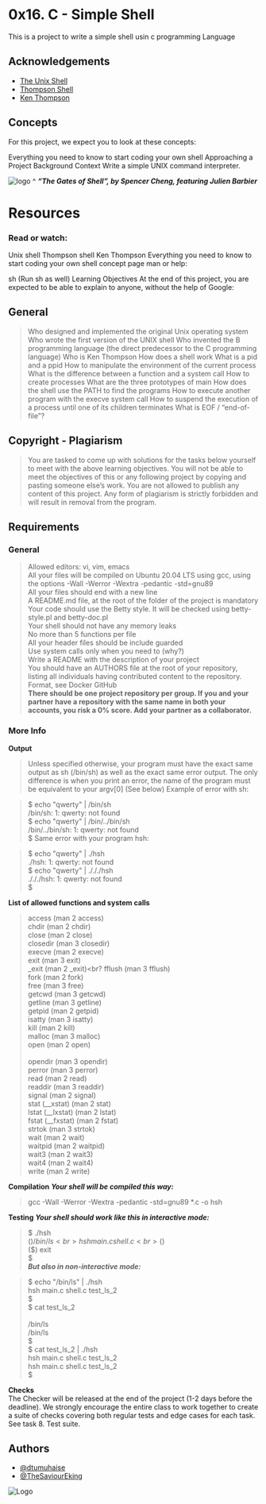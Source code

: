 # 0x16. C - Simple Shell
This is a project to write a simple shell usin c programming Language



## Acknowledgements

 - [The Unix Shell](https://en.wikipedia.org/wiki/Unix_shell)
 - [Thompson Shell](https://en.wikipedia.org/wiki/Thompson_shell)
 - [Ken Thompson](https://en.wikipedia.org/wiki/Ken_Thompson)
 
## Concepts
For this project, we expect you to look at these concepts:

Everything you need to know to start coding your own shell
Approaching a Project
Background Context
Write a simple UNIX command interpreter.


![logo](https://s3.amazonaws.com/intranet-projects-files/holbertonschool-low_level_programming/235/shell.jpeg)
^ ***“The Gates of Shell”, by Spencer Cheng, featuring Julien Barbier***

# Resources
### Read or watch:

Unix shell
Thompson shell
Ken Thompson
Everything you need to know to start coding your own shell concept page
man or help:

sh (Run sh as well)
Learning Objectives
At the end of this project, you are expected to be able to explain to anyone, without the help of Google:

## General
>Who designed and implemented the original Unix operating system
>Who wrote the first version of the UNIX shell
>Who invented the B programming language (the direct predecessor to the C programming language)
>Who is Ken Thompson
>How does a shell work
>What is a pid and a ppid
>How to manipulate the environment of the current process
>What is the difference between a function and a system call
>How to create processes
>What are the three prototypes of main
>How does the shell use the PATH to find the programs
>How to execute another program with the execve system call
>How to suspend the execution of a process until one of its children terminates
>What is EOF / “end-of-file”?
## Copyright - Plagiarism
> You are tasked to come up with solutions for the tasks below yourself to meet with the above learning objectives.
> You will not be able to meet the objectives of this or any following project by copying and pasting someone else’s work.
> You are not allowed to publish any content of this project.
> Any form of plagiarism is strictly forbidden and will result in removal from the program.
## Requirements
### General
> Allowed editors: vi, vim, emacs<br>
> All your files will be compiled on Ubuntu 20.04 LTS using gcc, using the options -Wall -Werror -Wextra -pedantic -std=gnu89<br>
> All your files should end with a new line<br>
> A README.md file, at the root of the folder of the project is mandatory<br>
> Your code should use the Betty style. It will be checked using betty-style.pl and betty-doc.pl<br>
> Your shell should not have any memory leaks<br>
> No more than 5 functions per file<br>
> All your header files should be include guarded<br>
> Use system calls only when you need to (why?)<br>
> Write a README with the description of your project<br>
> You should have an AUTHORS file at the root of your repository, listing all individuals having contributed content to the repository. Format, see Docker
GitHub<br>
**There should be one project repository per group. If you and your partner have a repository with the same name in both your accounts, you risk a 0% score. Add your partner as a collaborator.**

### More Info
**Output**
> Unless specified otherwise, your program must have the exact same output as sh (/bin/sh) as well as the exact same error output.
> The only difference is when you print an error, the name of the program must be equivalent to your argv[0] (See below)
> Example of error with sh:

> $ echo "qwerty" | /bin/sh<br>
> /bin/sh: 1: qwerty: not found<br>
> $ echo "qwerty" | /bin/../bin/sh<br>
> /bin/../bin/sh: 1: qwerty: not found<br>
$
> Same error with your program hsh:

> $ echo "qwerty" | ./hsh<br>
> ./hsh: 1: qwerty: not found<br>
> $ echo "qwerty" | ./././hsh<br>
> ./././hsh: 1: qwerty: not found<br>
> $

**List of allowed functions and system calls**
> access (man 2 access)<br>
> chdir (man 2 chdir)<br>
> close (man 2 close)<br>
> closedir (man 3 closedir)<br>
> execve (man 2 execve)<br>
> exit (man 3 exit)<br>
> _exit (man 2 _exit)<br?
> fflush (man 3 fflush)<br>
> fork (man 2 fork)<br>
> free (man 3 free)<br>
> getcwd (man 3 getcwd)<br>
> getline (man 3 getline)<br>
> getpid (man 2 getpid)<br>
> isatty (man 3 isatty)<br>
> kill (man 2 kill)<br>
> malloc (man 3 malloc)<br>
> open (man 2 open)<br><br>
> opendir (man 3 opendir)<br>
> perror (man 3 perror)<br>
> read (man 2 read)<br>
> readdir (man 3 readdir)<br>
> signal (man 2 signal)<br>
> stat (__xstat) (man 2 stat)<br>
> lstat (__lxstat) (man 2 lstat)<br>
> fstat (__fxstat) (man 2 fstat)<br>
> strtok (man 3 strtok)<br>
> wait (man 2 wait)<br>
> waitpid (man 2 waitpid)<br>
> wait3 (man 2 wait3)<br>
> wait4 (man 2 wait4)<br>
> write (man 2 write)

**Compilation**
***Your shell will be compiled this way:***
> gcc -Wall -Werror -Wextra -pedantic -std=gnu89 *.c -o hsh

**Testing**
***Your shell should work like this in interactive mode:***

> $ ./hsh<br>
> ($) /bin/ls<br>
> hsh main.c shell.c<br>
> ($)<br>
> ($) exit<br>
> $<br>
***But also in non-interactive mode:***<br>

> $ echo "/bin/ls" | ./hsh<br>
> hsh main.c shell.c test_ls_2<br>
> $<br>
> $ cat test_ls_2<br><br>
> /bin/ls<br>
> /bin/ls<br>
> $<br>
> $ cat test_ls_2 | ./hsh<br>
> hsh main.c shell.c test_ls_2<br>
> hsh main.c shell.c test_ls_2<br>
> $

**Checks**
<br>
The Checker will be released at the end of the project (1-2 days before the deadline). We strongly encourage the entire class to work together to create a suite of checks covering both regular tests and edge cases for each task. See task 8. Test suite.



## Authors

- [@dtumuhaise](https://www.github.com/dtumuhaise)
- [@TheSaviourEking](https://www.github.com/TheSaviourEking)

![Logo](https://www.clipartkey.com/mpngs/m/168-1684252_c-programming-logo.png)
